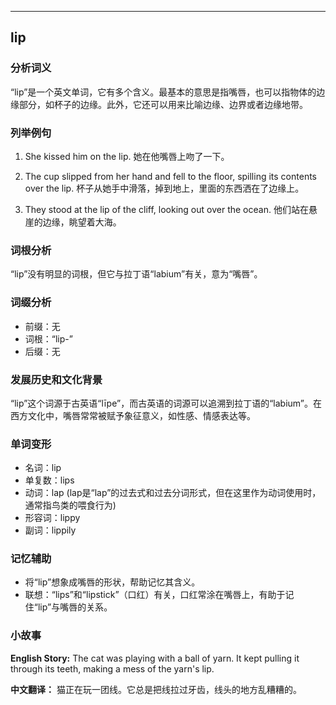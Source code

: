 
---------------
## lip
### 分析词义

“lip”是一个英文单词，它有多个含义。最基本的意思是指嘴唇，也可以指物体的边缘部分，如杯子的边缘。此外，它还可以用来比喻边缘、边界或者边缘地带。

### 列举例句

1. She kissed him on the lip.
   她在他嘴唇上吻了一下。

2. The cup slipped from her hand and fell to the floor, spilling its contents over the lip.
   杯子从她手中滑落，掉到地上，里面的东西洒在了边缘上。

3. They stood at the lip of the cliff, looking out over the ocean.
   他们站在悬崖的边缘，眺望着大海。

### 词根分析

“lip”没有明显的词根，但它与拉丁语“labium”有关，意为“嘴唇”。

### 词缀分析

- 前缀：无
- 词根：“lip-”
- 后缀：无

### 发展历史和文化背景

“lip”这个词源于古英语“līpe”，而古英语的词源可以追溯到拉丁语的“labium”。在西方文化中，嘴唇常常被赋予象征意义，如性感、情感表达等。

### 单词变形

- 名词：lip
- 单复数：lips
- 动词：lap (lap是“lap”的过去式和过去分词形式，但在这里作为动词使用时，通常指鸟类的喂食行为)
- 形容词：lippy
- 副词：lippily

### 记忆辅助

- 将“lip”想象成嘴唇的形状，帮助记忆其含义。
- 联想：“lips”和“lipstick”（口红）有关，口红常涂在嘴唇上，有助于记住“lip”与嘴唇的关系。

### 小故事

**English Story:**
The cat was playing with a ball of yarn. It kept pulling it through its teeth, making a mess of the yarn's lip.

**中文翻译：**
猫正在玩一团线。它总是把线拉过牙齿，线头的地方乱糟糟的。

